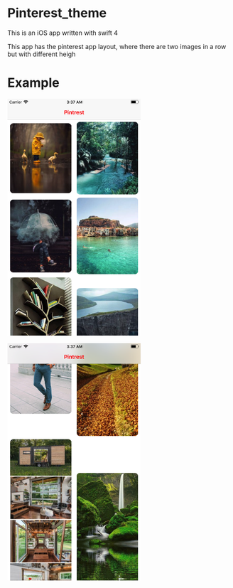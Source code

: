 # Pinterest_theme

This is an iOS app written with swift 4

This app has the pinterest app layout, where there are two images in a row but with different heigh


# Example


<img src="./assets/img2.png" alt="Drawing" width="300"/> <div style="display: inline;" width="50"></div> <img src="./assets/img1.png" alt="Drawing" width="300"/>

